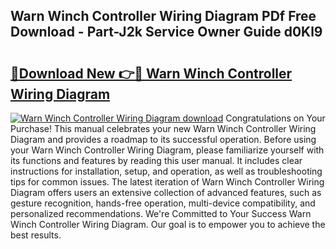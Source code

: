 ## Warn Winch Controller Wiring Diagram PDf Free Download - Part-J2k Service Owner Guide d0Kl9

# <h2><a href="http://dfi8bz.blite.top/?on=Warn+Winch+Controller+Wiring+Diagram">🔗Download New 👉🔴 Warn Winch Controller Wiring Diagram</a></h2>

[![Warn Winch Controller Wiring Diagram download](https://i.imgur.com/lujVjoI.png)](http://dfi8bz.blite.top/?on=Warn+Winch+Controller+Wiring+Diagram)
Congratulations on Your Purchase! This manual celebrates your new Warn Winch Controller Wiring Diagram and provides a roadmap to its successful operation. Before using your Warn Winch Controller Wiring Diagram, please familiarize yourself with its functions and features by reading this user manual. It includes clear instructions for installation, setup, and operation, as well as troubleshooting tips for common issues. The latest iteration of Warn Winch Controller Wiring Diagram offers users an extensive collection of advanced features, such as gesture recognition, hands-free operation, multi-device compatibility, and personalized recommendations. We're Committed to Your Success Warn Winch Controller Wiring Diagram. Our goal is to empower you to achieve the best results.
